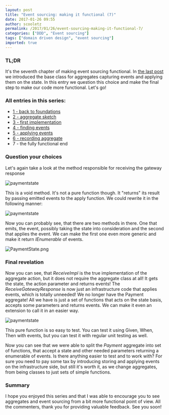 ```yaml
---
layout: post
title: "Event sourcing: making it functional (7)"
date: 2017-01-26 09:55
author: scooletz
permalink: /2017/01/26/event-sourcing-making-it-functional-7/
categories: ["DDD", "Event sourcing"]
tags: ["domain driven design", "event sourcing"]
imported: true
---
```


### TL;DR

It's the seventh chapter of making event sourcing functional. In [the last post](http://blog.scooletz.com/2017/01/23/event-sourcing-making-it-functional-6) we introduced the base class for aggregates capturing events and applying them on the state. In this entry we question this choice and make the final step to make our code more functional. Let's go!

### All entries in this series:

* [1 - back to foundations](https://blog.scooletz.com/2017/01/05/event-sourcing-making-it-functional-1/)
* [2 - aggregate sketch](http://blog.scooletz.com/2017/01/09/event-sourcing-making-it-functional-2/)
* [3 - first implementation](http://blog.scooletz.com/2017/01/12/event-sourcing-making-it-functional-3/)
* [4 - finding events](http://blog.scooletz.com/2017/01/16/event-sourcing-making-it-functional-4/)
* [5 - applying events](http://blog.scooletz.com/2017/01/19/event-sourcing-making-it-functional-5/)
* [6 - recording aggregate](http://blog.scooletz.com/2017/01/23/event-sourcing-making-it-functional-6/)
* 7 - the fully functional end

### Question your choices

Let's again take a look at the method responsible for receiving the gateway response

![paymentstate](/img/2017/01/paymentstate3.png)

This is a void method. It's not a pure function though. It "returns" its result by passing emitted events to the apply function. We could rewrite it in the following manner:

![paymentstate](/img/2017/01/paymentstate4.png)

Now you can probably see, that there are two methods in there. One that emits, the event, possibly taking the state into consideration and the second that applies the event. We can make the first one even more generic and make it return *IEnumerable* of events.

![PaymentState.png](/img/2017/01/paymentstate5.png)

### Final revelation

Now you can see, that *ReceiveImpl* is the true implementation of the aggregate action, but it does not require the aggregate class at all! It gets the state, the action parameter and returns events! The *ReceiveGatewayResponse* is now just an infrastructure code that applies events, which is totally unneeded! We no longer have the Payment aggregate! All we have is just a set of functions that acts on the state basis, accepts some parameters and returns events. We can make it even an extension to call it in an easier way.

![paymentstate](/img/2017/01/paymentstate6.png)

This pure function is so easy to test. You can test it using Given, When, Then with events, but you can test it with regular unit testing as well.

Now you can see that we were able to split the *Payment* aggregate into set of functions, that accept a state and other needed parameters returning a enumerable of events. Is there anything easier to test and to work with? For sure you need to pay some tax by introducing storing and applying events on the infrastructure side, but still it's worth it, as we change aggregates, from being classes to just sets of simple functions.

### Summary

I hope you enjoyed this series and that I was able to encourage you to see aggregates and event sourcing from a bit more functional point of view. All the commenters, thank you for providing valuable feedback. See you soon!
